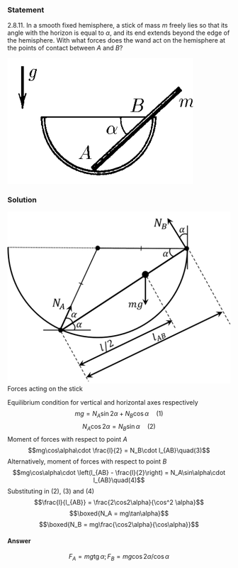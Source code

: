 ###  Statement 

$2.8.11.$ In a smooth fixed hemisphere, a stick of mass $m$ freely lies so that its angle with the horizon is equal to $\alpha$, and its end extends beyond the edge of the hemisphere. With what forces does the wand act on the hemisphere at the points of contact between $A$ and $B$? 

![ For problem $2.8.11$ |419x284, 34%](../../img/2.8.11/2.8.11.png)

### Solution

![ Forces acting on the stick |1085x836, 51%](../../img/2.8.11/2.8.11_1.png)  Forces acting on the stick 

Equilibrium condition for vertical and horizontal axes respectively $$mg = N_A \sin2\alpha +N_B\cos\alpha\quad(1)$$ $$N_A \cos2\alpha = N_B\sin\alpha\quad(2)$$ Moment of forces with respect to point $A$ $$mg\cos\alpha\cdot \frac{l}{2} = N_B\cdot l_{AB}\quad(3)$$ Alternatively, moment of forces with respect to point $B$ $$mg\cos\alpha\cdot \left(l_{AB} - \frac{l}{2}\right) = N_A\sin\alpha\cdot l_{AB}\quad(4)$$ Substituting in $(2)$, $(3)$ and $(4)$ $$\frac{l}{l_{AB}} = \frac{2\cos2\alpha}{\cos^2 \alpha}$$ $$\boxed{N_A = mg\tan\alpha}$$ $$\boxed{N_B = mg\frac{\cos2\alpha}{\cos\alpha}}$$ 

#### Answer

$$F_A=mg\operatorname{tg}\alpha ; F_B=mg\cos2\alpha /\cos\alpha$$ 
